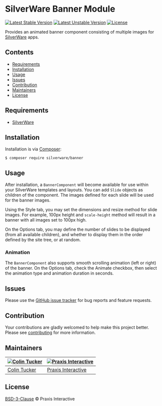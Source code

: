 # SilverWare Banner Module

[![Latest Stable Version](https://poser.pugx.org/silverware/banner/v/stable)](https://packagist.org/packages/silverware/banner)
[![Latest Unstable Version](https://poser.pugx.org/silverware/banner/v/unstable)](https://packagist.org/packages/silverware/banner)
[![License](https://poser.pugx.org/silverware/banner/license)](https://packagist.org/packages/silverware/banner)

Provides an animated banner component consisting of multiple images for [SilverWare][silverware] apps.

## Contents

- [Requirements](#requirements)
- [Installation](#installation)
- [Usage](#usage)
- [Issues](#issues)
- [Contribution](#contribution)
- [Maintainers](#maintainers)
- [License](#license)

## Requirements

- [SilverWare][silverware]

## Installation

Installation is via [Composer][composer]:

```
$ composer require silverware/banner
```

## Usage

After installation, a `BannerComponent` will become available for use within your SilverWare templates and layouts.
You can add `Slide` objects as children of the component. The images defined for each slide will be used for the
banner images.

Using the Style tab, you may set the dimensions and resize method for slide images. For example, 100px height and
`scale-height` method will result in a banner with all images set to 100px high.

On the Options tab, you may define the number of slides to be displayed (from all available children), and whether
to display them in the order defined by the site tree, or at random.

### Animation

The `BannerComponent` also supports smooth scrolling animation (left or right) of the banner. On the Options tab, 
check the Animate checkbox, then select the animation type and animation duration in seconds.

## Issues

Please use the [GitHub issue tracker][issues] for bug reports and feature requests.

## Contribution

Your contributions are gladly welcomed to help make this project better.
Please see [contributing](CONTRIBUTING.md) for more information.

## Maintainers

[![Colin Tucker](https://avatars3.githubusercontent.com/u/1853705?s=144)](https://github.com/colintucker) | [![Praxis Interactive](https://avatars2.githubusercontent.com/u/1782612?s=144)](http://www.praxis.net.au)
---|---
[Colin Tucker](https://github.com/colintucker) | [Praxis Interactive](https://www.praxis.net.au)

## License

[BSD-3-Clause](LICENSE.md) &copy; Praxis Interactive

[silverware]: https://github.com/praxisnetau/silverware
[composer]: https://getcomposer.org
[issues]: https://github.com/praxisnetau/silverware-banner/issues
